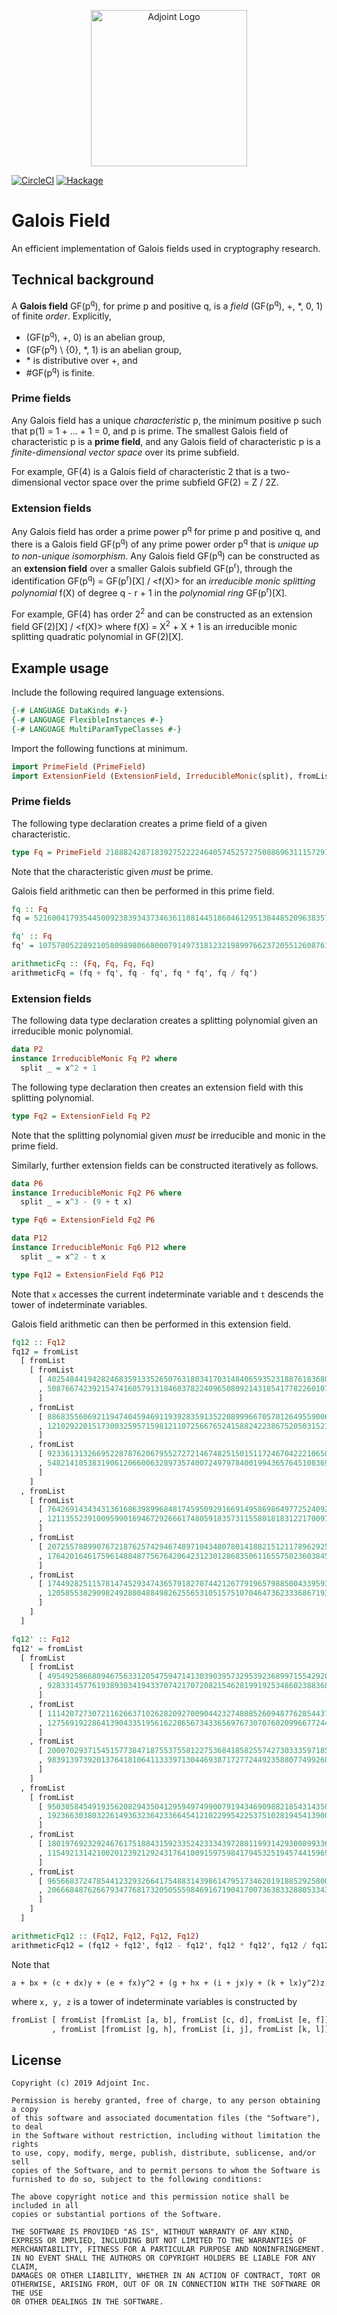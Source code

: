 <p align="center">
<a href="https://www.adjoint.io">
  <img width="250" src="./.assets/adjoint.png" alt="Adjoint Logo" />
</a>
</p>


[![CircleCI](https://circleci.com/gh/adjoint-io/galois-field.svg?style=svg)](https://circleci.com/gh/adjoint-io/galois-field)
[![Hackage](https://img.shields.io/hackage/v/galois-field.svg)](https://hackage.haskell.org/package/galois-field)

# Galois Field

An efficient implementation of Galois fields used in cryptography research.

## Technical background

A **Galois field** GF(p<sup>q</sup>), for prime p and positive q, is a *field* (GF(p<sup>q</sup>), +, \*, 0, 1) of finite *order*. Explicitly,
- (GF(p<sup>q</sup>), +, 0) is an abelian group,
- (GF(p<sup>q</sup>) \\ \{0\}, \*, 1) is an abelian group,
- \* is distributive over +, and
- \#GF(p<sup>q</sup>) is finite.

### Prime fields

Any Galois field has a unique *characteristic* p, the minimum positive p such that p(1) = 1 + ... + 1 = 0, and p is prime. The smallest Galois field of characteristic p is a **prime field**, and any Galois field of characteristic p is a *finite-dimensional vector space* over its prime subfield.

For example, GF(4) is a Galois field of characteristic 2 that is a two-dimensional vector space over the prime subfield GF(2) = Z / 2Z.

### Extension fields

Any Galois field has order a prime power p<sup>q</sup> for prime p and positive q, and there is a Galois field GF(p<sup>q</sup>) of any prime power order p<sup>q</sup> that is *unique up to non-unique isomorphism*. Any Galois field GF(p<sup>q</sup>) can be constructed as an **extension field** over a smaller Galois subfield GF(p<sup>r</sup>), through the identification GF(p<sup>q</sup>) = GF(p<sup>r</sup>)[X] / \<f(X)\> for an *irreducible monic splitting polynomial* f(X) of degree q - r + 1 in the *polynomial ring* GF(p<sup>r</sup>)[X].

For example, GF(4) has order 2<sup>2</sup> and can be constructed as an extension field GF(2)[X] / \<f(X)\> where f(X) = X<sup>2</sup> + X + 1 is an irreducible monic splitting quadratic polynomial in GF(2)[X].

## Example usage

Include the following required language extensions.
```haskell
{-# LANGUAGE DataKinds #-}
{-# LANGUAGE FlexibleInstances #-}
{-# LANGUAGE MultiParamTypeClasses #-}
```
Import the following functions at minimum.
```haskell
import PrimeField (PrimeField)
import ExtensionField (ExtensionField, IrreducibleMonic(split), fromList, t, x)
```

### Prime fields

The following type declaration creates a prime field of a given characteristic.
```haskell
type Fq = PrimeField 21888242871839275222246405745257275088696311157297823662689037894645226208583
```
Note that the characteristic given *must* be prime.

Galois field arithmetic can then be performed in this prime field.
```haskell
fq :: Fq
fq = 5216004179354450092383934373463611881445186046129513844852096383579774061693

fq' :: Fq
fq' = 10757805228921058098980668000791497318123219899766237205512608761387909753942

arithmeticFq :: (Fq, Fq, Fq, Fq)
arithmeticFq = (fq + fq', fq - fq', fq * fq', fq / fq')
```

### Extension fields

The following data type declaration creates a splitting polynomial given an irreducible monic polynomial.
```haskell
data P2
instance IrreducibleMonic Fq P2 where
  split _ = x^2 + 1
```
The following type declaration then creates an extension field with this splitting polynomial.
```haskell
type Fq2 = ExtensionField Fq P2
```
Note that the splitting polynomial given *must* be irreducible and monic in the prime field.

Similarly, further extension fields can be constructed iteratively as follows.
```haskell
data P6
instance IrreducibleMonic Fq2 P6 where
  split _ = x^3 - (9 + t x)

type Fq6 = ExtensionField Fq2 P6

data P12
instance IrreducibleMonic Fq6 P12 where
  split _ = x^2 - t x

type Fq12 = ExtensionField Fq6 P12
```
Note that `x` accesses the current indeterminate variable and `t` descends the tower of indeterminate variables.

Galois field arithmetic can then be performed in this extension field.
```haskell
fq12 :: Fq12
fq12 = fromList
  [ fromList
    [ fromList
      [ 4025484419428246835913352650763180341703148406593523188761836807196412398582
      , 5087667423921547416057913184603782240965080921431854177822601074227980319916
      ]
    , fromList
      [ 8868355606921194740459469119392835913522089996670570126495590065213716724895
      , 12102922015173003259571598121107256676524158824223867520503152166796819430680
      ]
    , fromList
      [ 92336131326695228787620679552727214674825150151172467042221065081506740785
      , 5482141053831906120660063289735740072497978400199436576451083698548025220729
      ]
    ]
  , fromList
    [ fromList
      [ 7642691434343136168639899684817459509291669149586986497725240920715691142493
      , 1211355239100959901694672926661748059183573115580181831221700974591509515378
      ]
    , fromList
      [ 20725578899076721876257429467489710434807801418821512117896292558010284413176
      , 17642016461759614884877567642064231230128683506116557502360384546280794322728
      ]
    , fromList
      [ 17449282511578147452934743657918270744212677919657988500433959352763226500950
      , 1205855382909824928004884982625565310515751070464736233368671939944606335817
      ]
    ]
  ]

fq12' :: Fq12
fq12' = fromList
  [ fromList
    [ fromList
      [ 495492586688946756331205475947141303903957329539236899715542920513774223311
      , 9283314577619389303419433707421707208215462819919253486023883680690371740600
      ]
    , fromList
      [ 11142072730721162663710262820927009044232748085260948776285443777221023820448
      , 1275691922864139043351956162286567343365697673070760209966772441869205291758
      ]
    , fromList
      [ 20007029371545157738471875537558122753684185825574273033359718514421878893242
      , 9839139739201376418106411333971304469387172772449235880774992683057627654905
      ]
    ]
  , fromList
    [ fromList
      [ 9503058454919356208294350412959497499007919434690988218543143506584310390240
      , 19236630380322614936323642336645412102299542253751028194541390082750834966816
      ]
    , fromList
      [ 18019769232924676175188431592335242333439728011993142930089933693043738917983
      , 11549213142100201239212924317641009159759841794532519457441596987622070613872
      ]
    , fromList
      [ 9656683724785441232932664175488314398614795173462019188529258009817332577664
      , 20666848762667934776817320505559846916719041700736383328805334359135638079015
      ]
    ]
  ]

arithmeticFq12 :: (Fq12, Fq12, Fq12, Fq12)
arithmeticFq12 = (fq12 + fq12', fq12 - fq12', fq12 * fq12', fq12 / fq12')
```
Note that
```
a + bx + (c + dx)y + (e + fx)y^2 + (g + hx + (i + jx)y + (k + lx)y^2)z
```
where `x, y, z` is a tower of indeterminate variables is constructed by
```haskell
fromList [ fromList [fromList [a, b], fromList [c, d], fromList [e, f]]
         , fromList [fromList [g, h], fromList [i, j], fromList [k, l]] ] :: Fq12
```

## License

```
Copyright (c) 2019 Adjoint Inc.

Permission is hereby granted, free of charge, to any person obtaining a copy
of this software and associated documentation files (the "Software"), to deal
in the Software without restriction, including without limitation the rights
to use, copy, modify, merge, publish, distribute, sublicense, and/or sell
copies of the Software, and to permit persons to whom the Software is
furnished to do so, subject to the following conditions:

The above copyright notice and this permission notice shall be included in all
copies or substantial portions of the Software.

THE SOFTWARE IS PROVIDED "AS IS", WITHOUT WARRANTY OF ANY KIND,
EXPRESS OR IMPLIED, INCLUDING BUT NOT LIMITED TO THE WARRANTIES OF
MERCHANTABILITY, FITNESS FOR A PARTICULAR PURPOSE AND NONINFRINGEMENT.
IN NO EVENT SHALL THE AUTHORS OR COPYRIGHT HOLDERS BE LIABLE FOR ANY CLAIM,
DAMAGES OR OTHER LIABILITY, WHETHER IN AN ACTION OF CONTRACT, TORT OR
OTHERWISE, ARISING FROM, OUT OF OR IN CONNECTION WITH THE SOFTWARE OR THE USE
OR OTHER DEALINGS IN THE SOFTWARE.
```
